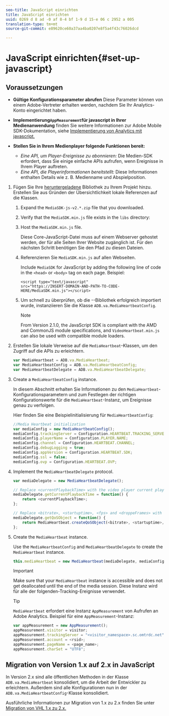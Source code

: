 ```yaml
---
seo-title: JavaScript einrichten
title: JavaScript einrichten
uuid: 0269 d 8 ad -0 af 8-4 bf 1-9 d 15-e 06 c 2952 a 005
translation-type: tm+mt
source-git-commit: e89620ce60a37aa4ba0207e8f5a4f43c76026dcd

---
```



# JavaScript einrichten{#set-up-javascript}

## Voraussetzungen

* **Gültige Konfigurationsparameter
abrufen** Diese Parameter können von einem Adobe-Vertreter erhalten werden, nachdem Sie Ihr Analytics-Konto eingerichtet haben.
* **Implementierung`AppMeasurement`für javascript in Ihrer Medienanwendung**
finden Sie weitere Informationen zur Adobe Mobile SDK-Dokumentation, siehe [Implementierung von Analytics mit javascript.](https://marketing.adobe.com/resources/help/en_US/sc/implement/js_implementation.html)

* **Stellen Sie in Ihrem Medienplayer folgende Funktionen bereit:**

   * *Eine API, um Player-Ereignisse zu abonnieren:* Die Medien-SDK erfordert, dass Sie einige einfache APIs aufrufen, wenn Ereignisse in Ihrem Player auftreten.
   * *Eine API, die Playerinformationen bereitstellt:* Diese Informationen enthalten Details wie z. B. Medienname und Abspielposition.

1. Fügen Sie Ihre [heruntergeladene](/help/sdk-implement/download-sdks.md#section_551A10AD7880426BB29AE52482BB4211) Bibliothek zu Ihrem Projekt hinzu. Erstellen Sie aus Gründen der Übersichtlichkeit lokale Referenzen auf die Klassen.

   1. Expand the `MediaSDK-js-v2.*.zip` file that you downloaded.
   1. Verify that the `MediaSDK.min.js` file exists in the `libs` directory:

   1. Host the `MediaSDK.min.js` file.

      Diese Core-JavaScript-Datei muss auf einem Webserver gehostet werden, der für alle Seiten Ihrer Website zugänglich ist. Für den nächsten Schritt benötigen Sie den Pfad zu diesen Dateien.

   1. Referenzieren Sie `MediaSDK.min.js` auf allen Webseiten.

      Include `MediaSDK` for JavaScript by adding the following line of code in the `<head>` or `<body>` tag on each page. Beispiel:

      ```
      <script type="text/javascript" 
      src="https://INSERT-DOMAIN-AND-PATH-TO-CODE-HERE/MediaSDK.min.js"></script>
      ```

   1. Um schnell zu überprüfen, ob die --Bibliothek erfolgreich importiert wurde, instanziieren Sie die Klasse `ADB.va.MediaHeartbeatConfig`.

      >[!NOTE]
      >
      >From Version 2.1.0, the JavaScript SDK is compliant with the AMD and CommonJS module specifications, and `VideoHeartbeat.min.js` can also be used with compatible module loaders.

1. Erstellen Sie lokale Verweise auf die `MediaHeartbeat`-Klassen, um den Zugriff auf die APIs zu erleichtern.

   ```js
   var MediaHeartbeat = ADB.va.MediaHeartbeat; 
   var MediaHeartbeatConfig = ADB.va.MediaHeartbeatConfig; 
   var MediaHeartbeatDelegate = ADB.va.MediaHeartbeatDelegate; 
   ```

1. Create a `MediaHeartbeatConfig` instance.

   In diesem Abschnitt erhalten Sie Informationen zu den `MediaHeartbeat`-Konfigurationsparametern und zum Festlegen der richtigen Konfigurationswerte für die `MediaHeartbeat`-Instanz, um Ereignisse genau zu verfolgen.

   Hier finden Sie eine Beispielinitialisierung für `MediaHeartbeatConfig`:

   ```js
   //Media Heartbeat initialization 
   var mediaConfig = new MediaHeartbeatConfig(); 
   mediaConfig.trackingServer = Configuration.HEARTBEAT.TRACKING_SERVER; 
   mediaConfig.playerName = Configuration.PLAYER.NAME; 
   mediaConfig.channel = Configuration.HEARTBEAT.CHANNEL; 
   mediaConfig.debugLogging = true; 
   mediaConfig.appVersion = Configuration.HEARTBEAT.SDK; 
   mediaConfig.ssl = false; 
   mediaConfig.ovp = Configuration.HEARTBEAT.OVP; 
   ```

1. Implement the `MediaHeartbeatDelegate` protocol.

   ```js
   var mediaDelegate = new MediaHeartbeatDelegate(); 
   
   // Replace <currentPlaybackTime> with the video player current playback time 
   mediaDelegate.getCurrentPlaybackTime = function() { 
       return <currentPlaybackTime>; 
   }; 
   
   // Replace <bitrate>, <startuptime>, <fps> and <droppeFrames> with the current playback QoS values.  
   mediaDelegate.getQoSObject = function() { 
       return MediaHeartbeat.createQoSObject(<bitrate>, <startuptime>, <fps>, <droppedFrames>); 
   };
   ```

1. Create the `MediaHeartbeat` instance.

   Use the `MediaHeartbeatConfig` and `MediaHeartbeatDelegate` to create the `MediaHeartbeat` instance.

   ```js
   this.mediaHeartbeat = new MediaHeartbeat(mediaDelegate, mediaConfig, appMeasurement);
   ```

   >[!IMPORTANT]
   >
   >Make sure that your `MediaHeartbeat` instance is accessible and does not get deallocated until the end of the media session. Diese Instanz wird für alle der folgenden-Tracking-Ereignisse verwendet.

   >[!TIP]
   >
   >`MediaHeartbeat` erfordert eine Instanz `AppMeasurement` von Aufrufen an Adobe Analytics. Beispiel für eine `AppMeasurement`-Instanz:

   ```js
   var appMeasurement = new AppMeasurement(); 
   appMeasurement.visitor = visitor; 
   appMeasurement.trackingServer = "<visitor_namespace>.sc.omtrdc.net"; 
   appMeasurement.account = <rsid>; 
   appMeasurement.pageName = <page_name>; 
   appMeasurement.charSet = "UTF­8";
   ```

## Migration von Version 1.x auf 2.x in JavaScript

In Version 2.x sind alle öffentlichen Methoden in der Klasse `ADB.va.MediaHeartbeat` konsolidiert, um die Arbeit der Entwickler zu erleichtern. Außerdem sind alle Konfigurationen nun in der `ADB.va.MediaHeartbeatConfig`-Klasse konsolidiert.

Ausführliche Informationen zur Migration von 1.x zu 2.x finden Sie unter [Migration von VHL 1.x zu 2.x.](/help/sdk-implement/va-1x-to-2x/mig-1x-2x-overview.md)
